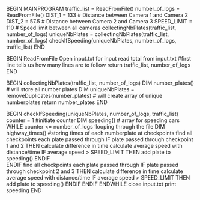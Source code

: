 <!DOCTYPE Pseudocode>

BEGIN MAINPROGRAM
  traffic_list = ReadFromFile()
  number_of_logs = ReadFromFile()
  DIST_1 = 133 # Distance between Camera 1 and Camera 2
  DIST_2 = 57.5 # Distance between Camera 2 and Camera 3
  SPEED_LIMIT = 110 # Speed limit between all cameras
  collectingNbPlates(traffic_list, number_of_logs)
  uniqueNbPlates = collectingNbPlates(traffic_list, number_of_logs)
  checkIfSpeeding(uniqueNbPlates, number_of_logs, traffic_list)
END

BEGIN ReadFromFile
  Open input.txt for input
  read total from input.txt #first line tells us how many lines are to follow
  return traffic_list, number_of_logs
END

BEGIN collectingNbPlates(traffic_list, number_of_logs)
  DIM number_plates() # will store all number plates
  DIM uniqueNbPlates = removeDuplicates(number_plates) # will create array of unique numberplates
  return number_plates
END

BEGIN checkIfSpeeding(uniqueNbPlates, number_of_logs, traffic_list)
  counter = 1 #initiate counter
  DIM speeding() # array for speeding cars
  WHILE counter <= number_of_logs ‘looping through the file
    DIM highway_times() #storing times of each numberplate at checkpoints
		find all checkpoints each plate passed through
    IF plate passed through checkpoint 1 and 2 THEN
      calculate difference in time
      calculate average speed with distance/time
      IF average speed > SPEED_LIMIT THEN 
          add plate to speeding()
      ENDIF  
    ENDIF
    find all checkpoints each plate passed through
    IF plate passed through checkpoint 2 and 3 THEN
      calculate difference in time
      calculate average speed with distance/time
      IF average speed > SPEED_LIMIT THEN
        add plate to speeding()
      ENDIF
    ENDIF
  ENDWHILE
  close input.txt
  print speeding
END

